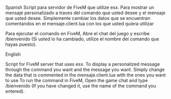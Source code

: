 Spanish
Script para servidor de FiveM que utilize esx.
Para mostrar un mensaje personalizado a traves del comando que usted desee y el mensaje que usted desee.
Simplemente cambiar los datos que se encuentran comentandos en el mensaje.client.lua con los que usted quiera utilizar

Para ejecutar el comando en FiveM, Abre el chat del juego y escribe /bienvenido (Si usted lo ha cambiado, utilize el nombre del comando que hayas puesto).

English 

Script for FiveM server that uses esx.
To display a personalized message through the command you want and the message you want.
Simply change the data that is commented in the mensaje.client.lua with the ones you want to use
To run the command in FiveM, Open the game chat and type /bienvenido (If you have changed it, use the name of the command you entered).
